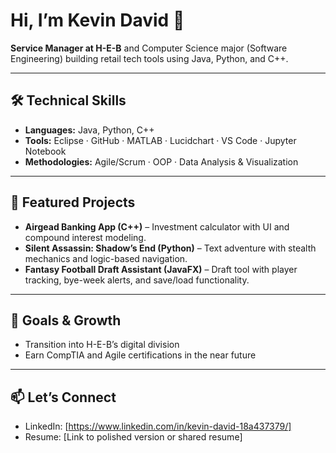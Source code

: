 # Hi, I’m Kevin David 👋

**Service Manager at H-E-B** and Computer Science major (Software Engineering) building retail tech tools using Java, Python, and C++.

---

## 🛠 Technical Skills
- **Languages:** Java, Python, C++
- **Tools:** Eclipse · GitHub · MATLAB · Lucidchart · VS Code · Jupyter Notebook
- **Methodologies:** Agile/Scrum · OOP · Data Analysis & Visualization

---

## 🔭 Featured Projects
- **Airgead Banking App (C++)** – Investment calculator with UI and compound interest modeling.
- **Silent Assassin: Shadow’s End (Python)** – Text adventure with stealth mechanics and logic-based navigation.
- **Fantasy Football Draft Assistant (JavaFX)** – Draft tool with player tracking, bye-week alerts, and save/load functionality.

---

## 🚀 Goals & Growth
- Transition into H-E-B’s digital division  
- Earn CompTIA and Agile certifications in the near future  

---

## 📫 Let’s Connect
- LinkedIn: [https://www.linkedin.com/in/kevin-david-18a437379/]
- Resume: [Link to polished version or shared resume]
